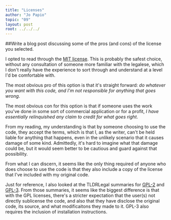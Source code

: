 ```yaml
---
title: "Licenses"
author: "Jo Papio"
topic: "09"
layout: post
root: ../../../
---
```


##Write a blog post discussing some of the pros (and cons) of the license you selected. 

I opted to read through the [MIT license](https://www.r-project.org/Licenses/MIT). This is probably the safest choice, without any consultation of someone more familiar with the legalese, which I don't really have the experience to sort through and understand at a level I'd be comfortable with.

The most obvious pro of this option is that it's straight forward: *do whatever you want with this code, and I'm not responsible for anything that goes wrong*.

The most obvious con for this option is that if someone uses the work you've done in some sort of commercial application or for a profit, *I have essentially relinquished any claim to credit for what goes right*. 

From my reading, my understanding is that by someone choosing to use the code, they accept the terms, which is that I, as the writer, can't be held liable for anything that happens, even in the unlikely scenario that it causes damage of some kind. Admittedly, it's hard to imagine what that damage could be, but it would seem better to be cautious and guard against that possibility. 

From what I can discern, it seems like the only thing required of anyone who does choose to use the code is that they also include a copy of the license that I've included with my original code.
 
Just for reference, I also looked at the TLDRLegal summaries for [GPL-2](https://tldrlegal.com/license/gnu-general-public-license-v2) and [GPL-3](https://tldrlegal.com/license/gnu-general-public-license-v3-(gpl-3)). From those summaries, it seems like the biggest difference is that with the GPL licenses, there's a stricter expectation that the user(s) not directly sublicense the code, and also that they have disclose the original code, its source, and what modificaitons they made to it. GPL-3 also requires the inclusion of installation instructions.
